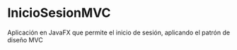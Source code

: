 # InicioSesionMVC
Aplicación en JavaFX que permite el inicio de sesión, aplicando el patrón de diseño MVC
